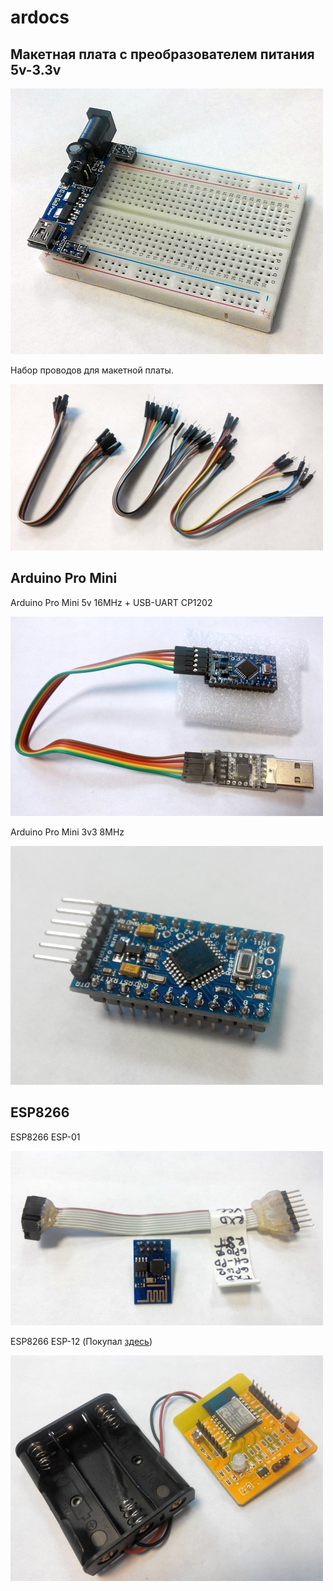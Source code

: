 # ardocs

## Макетная плата с преобразователем питания 5v-3.3v
![Breadboard](https://raw.githubusercontent.com/ruslan-ohitin/ardocs/master/img/breadboard_n_power.jpg)

Набор проводов для макетной платы.

![Jumpers](https://raw.githubusercontent.com/ruslan-ohitin/ardocs/master/img/jumperwire.jpg)

## Arduino Pro Mini
Arduino Pro Mini 5v 16MHz + USB-UART CP1202

![Arduino PRO mini](https://raw.githubusercontent.com/ruslan-ohitin/ardocs/master/img/arduino_promini.jpg)


Arduino Pro Mini 3v3 8MHz

![Arduino PRO mini 3v3](https://raw.githubusercontent.com/ruslan-ohitin/ardocs/master/img/arduino_promini_3v3.jpg)

## ESP8266
ESP8266 ESP-01

![ESP-01](https://raw.githubusercontent.com/ruslan-ohitin/ardocs/master/img/esp8266-01.jpg)


ESP8266 ESP-12 (Покупал [здесь](http://ru.aliexpress.com/item/2-pcs-ESP8266-ESP-12-Serial-WIFI-Module-Industrial-Stable-Version-Test-Board-Full-IO-Leads/32268332040.html))

![ESP-12](https://raw.githubusercontent.com/ruslan-ohitin/ardocs/master/img/esp8266-devboard.jpg)
